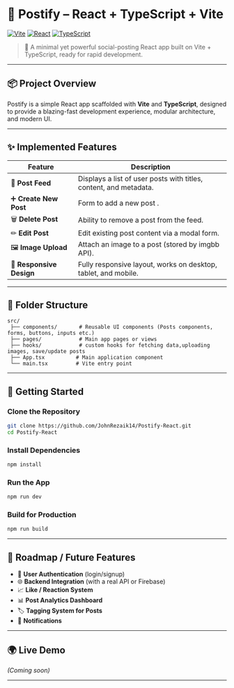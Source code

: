 # 🌟 Postify – React + TypeScript + Vite

[![Vite](https://img.shields.io/badge/Vite-%23646CFF?style=for-the-badge\&logo=vite\&logoColor=white)](https://vitejs.dev/)
[![React](https://img.shields.io/badge/React-%2361DAFB?style=for-the-badge\&logo=react\&logoColor=black)](https://react.dev/)
[![TypeScript](https://img.shields.io/badge/TypeScript-%23007ACC?style=for-the-badge\&logo=typescript\&logoColor=white)](https://www.typescriptlang.org/)

> 🚀 A minimal yet powerful social-posting React app built on Vite + TypeScript, ready for rapid development.

---

## 📦 Project Overview

Postify is a simple React app scaffolded with **Vite** and **TypeScript**, designed to provide a blazing-fast development experience, modular architecture, and modern UI.

---

## ✨ Implemented Features

| Feature                             | Description                                                           |
| ----------------------------------- | --------------------------------------------------------------------- |
| 🔄 **Post Feed**                    | Displays a list of user posts with titles, content, and metadata.     |
| ➕ **Create New Post**               | Form to add a new post .         |
| 🗑 **Delete Post**                  | Ability to remove a post from the feed.                               |
| ✏ **Edit Post**                     | Edit existing post content via a modal form.                |
| 🖼 **Image Upload**                 | Attach an image to a post (stored by imgbb API).           |
| 🚀 **Responsive Design**            | Fully responsive layout, works on desktop, tablet, and mobile.        |
---

## 📁 Folder Structure

```plaintext
src/
 ├── components/       # Reusable UI components (Posts components, forms, buttons, inputs etc.)
 ├── pages/            # Main app pages or views
 ├── hooks/            # custom hooks for fetching data,uploading images, save/update posts
 ├── App.tsx          # Main application component
 └── main.tsx         # Vite entry point
```

---

## 🚀 Getting Started

### Clone the Repository

```bash
git clone https://github.com/JohnRezaik14/Postify-React.git
cd Postify-React
```

### Install Dependencies

```bash
npm install
```

### Run the App

```bash
npm run dev
```

### Build for Production

```bash
npm run build
```

---

## 🧩 Roadmap / Future Features

* 🔐 **User Authentication** (login/signup)
* 🌐 **Backend Integration** (with a real API or Firebase)
* 📈 **Like / Reaction System**
* 📊 **Post Analytics Dashboard**
* 🏷️ **Tagging System for Posts**
* 🔔 **Notifications**

---

## 🌍 Live Demo

*(Coming soon)*

---


